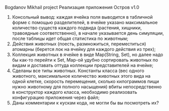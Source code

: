 Bogdanov Mikhail project Реализация приложения Остров v1.0
1) Консольный вывод: каждая ячейка поля выводится в табличной форме с помощью разделителей, в ячейке указано 
максимальное количество существ каждого подвида (растения, хищники, травоядные соответственно), 
в начале указывается день симуляции, после таблицы идет общая статистика по животным;
2) Действия животных (поесть, размножиться, переместиться) атомарны (берется лок на ячейку для каждого 
действия из трех);
3) Коллекция животных в ячейке в виде Map(String, Set<Biosphere>), но далее надо бы как-то перейти к Set<Biosphere>, 
Map-ой удубно сортировать животных по видам и доставать оттуда коллекции представителей на ячейке;
4) Сделаны все типы животных. Константы класса (вес одного животного, максимальное количество животных этого вида 
на одной клетке, скорость перемещения, сколько килограммов пищи нужно животному для полного насыщения) вбиты 
непосредственно в конструктор каждого класса, необходимо реализовать конфигурацию приложения через файл;
5) Даны комментарии к кускам кода, не могли бы вы посмотреть их?